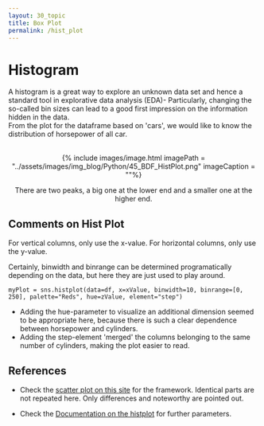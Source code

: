 ```yaml
---
layout: 30_topic
title: Box Plot
permalink: /hist_plot
---
```


# Histogram

A histogram is a great way to explore an unknown data set and hence a standard tool in explorative data analysis (EDA)-
Particularly, changing the so-called bin sizes can lead to a good first impression on the information hidden in the data.
<br>
From the plot for the dataframe based on 'cars', we would like to know the distribution of horsepower of all car.

<center>
<br>
{% include images/image.html imagePath = "../assets/images/img_blog/Python/45_BDF_HistPlot.png" imageCaption =  ""%}

There are two peaks, a big one at the lower end and a smaller one at the higher end.
</center>

## Comments on Hist Plot

For vertical columns, only use the x-value. 
For horizontal columns, only use the y-value. 

Certainly, binwidth and binrange can be determined programatically depending on the data, but here they are just used to play around.

>
    myPlot = sns.histplot(data=df, x=xValue, binwidth=10, binrange=[0, 250], palette="Reds", hue=zValue, element="step")


- Adding the hue-parameter to visualize an additional dimension seemed to be appropriate here, because there is such a clear dependence between horsepower and cylinders.
- Adding the step-element 'merged' the columns belonging to the same number of cylinders, making the plot easier to read.


## References 

- Check the [scatter plot on this site](scatter_plot) for the framework. Identical parts are not repeated here. Only differences and noteworthy are pointed out.

- Check the [Documentation on the histplot](https://seaborn.pydata.org/generated/seaborn.histplot.html) for further parameters.